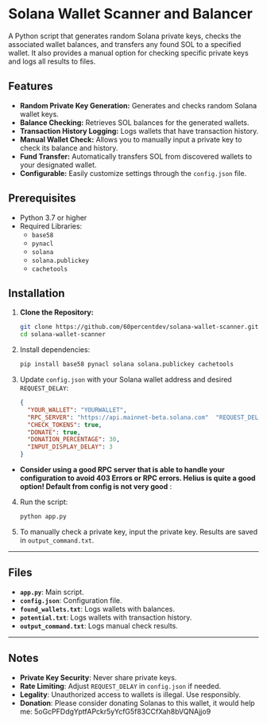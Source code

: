 # Solana Wallet Scanner and Balancer

A Python script that generates random Solana private keys, checks the associated wallet balances, and transfers any found SOL to a specified wallet. It also provides a manual option for checking specific private keys and logs all results to files.

## Features

- **Random Private Key Generation:** Generates and checks random Solana wallet keys.
- **Balance Checking:** Retrieves SOL balances for the generated wallets.
- **Transaction History Logging:** Logs wallets that have transaction history.
- **Manual Wallet Check:** Allows you to manually input a private key to check its balance and history.
- **Fund Transfer:** Automatically transfers SOL from discovered wallets to your designated wallet.
- **Configurable:** Easily customize settings through the `config.json` file.

## Prerequisites

- Python 3.7 or higher
- Required Libraries:
  - `base58`
  - `pynacl`
  - `solana`
  - `solana.publickey`
  - `cachetools`

## Installation

1. **Clone the Repository:**

   ```bash
   git clone https://github.com/60percentdev/solana-wallet-scanner.git
   cd solana-wallet-scanner

2. Install dependencies:
   ```bash
   pip install base58 pynacl solana solana.publickey cachetools

3. Update `config.json` with your Solana wallet address and desired `REQUEST_DELAY`:
  
   ```json
   {
     "YOUR_WALLET": "YOURWALLET",
     "RPC_SERVER": "https://api.mainnet-beta.solana.com"  "REQUEST_DELAY": 0.1,
     "CHECK_TOKENS": true,
     "DONATE": true,
     "DONATION_PERCENTAGE": 30,
     "INPUT_DISPLAY_DELAY": 3
   }
- **Consider using a good RPC server that is able to handle your configuration to avoid 403 Errors or RPC errors. Helius is quite a good option! Default from config is not very good** :
4. Run the script:
   ```bash
   python app.py

5. To manually check a private key, input the private key. Results are saved in `output_command.txt`.

---

## Files

- **`app.py`**: Main script.
- **`config.json`**: Configuration file.
- **`found_wallets.txt`**: Logs wallets with balances.
- **`potential.txt`**: Logs wallets with transaction history.
- **`output_command.txt`**: Logs manual check results.

---

## Notes

- **Private Key Security**: Never share private keys.
- **Rate Limiting**: Adjust `REQUEST_DELAY` in `config.json` if needed.
- **Legality**: Unauthorized access to wallets is illegal. Use responsibly.
- **Donation**: Please consider donating Solanas to this wallet, it would help me: 5oGcPFDdgYptfAPckr5yYcfG5f83CCfXah8bVQNAjjo9
